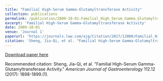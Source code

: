 ```yaml
---
title: "Familial High-Serum Gamma-Glutamyltransferase Activity"
collection: publications
permalink: /publication/2009-10-01-Familial_High_Serum_Gamma_Glutamyltransferase
excerpt: 'Familial High-Serum Gamma-Glutamyltransferase Activity'
date: 2009-10-01
venue: 'Journal 1'
paperurl: 'https://journals.lww.com/ajg/Citation/2017/12000/Familial_High_Serum_Gamma_Glutamyltransferase.37.aspx'
citation: 'Sheng, Jia-Qi, et al. "Familial High-Serum Gamma-Glutamyltransferase Activity." <i>American Journal of Gastroenterology </i>112.12 (2017): 1898-1899.'
---
```



[Download paper here](https://journals.lww.com/ajg/Citation/2017/12000/Familial_High_Serum_Gamma_Glutamyltransferase.37.aspx)

Recommended citation: Sheng, Jia-Qi, et al. "Familial High-Serum Gamma-Glutamyltransferase Activity." <i>American Journal of Gastroenterology </i>112.12 (2017): 1898-1899.(1).
